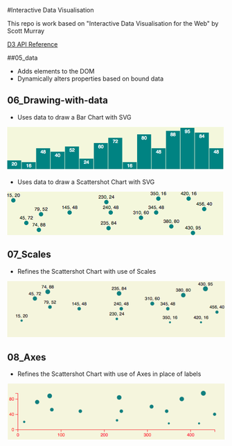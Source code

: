 #Interactive Data Visualisation

This repo is work based on "Interactive Data Visualisation for the Web" by Scott Murray

[D3 API Reference](https://github.com/d3/d3/blob/master/API.md)

##05_data

* Adds elements to the DOM
* Dynamically alters properties based on bound data

## 06_Drawing-with-data

* Uses data to draw a Bar Chart with SVG

![Bar Chart](screenshots/06_Barchart.png)

* Uses data to draw a Scattershot Chart with SVG

![Scattershot](screenshots/06_Scattershot.png)

## 07_Scales

* Refines the Scattershot Chart with use of Scales

![Scales](screenshots/07_Scales.png)

## 08_Axes

* Refines the Scattershot Chart with use of Axes in place of labels

![Axes](screenshots/08_Axes.png)
